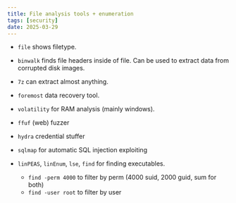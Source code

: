 ```yaml
---
title: File analysis tools + enumeration
tags: [security]
date: 2025-03-29
---
```


- `file` shows filetype.
- `binwalk` finds file headers inside of file. Can be used to extract data from corrupted disk images.
- `7z` can extract almost anything.
- `foremost` data recovery tool.
- `volatility` for RAM analysis (mainly windows).

- `ffuf` (web) fuzzer
- `hydra` credential stuffer
- `sqlmap` for automatic SQL injection exploiting
- `linPEAS`, `linEnum`, `lse`, `find` for finding executables.
    - `find -perm 4000` to filter by perm (4000 suid, 2000 guid, sum for both)
    - `find -user root` to filter by user